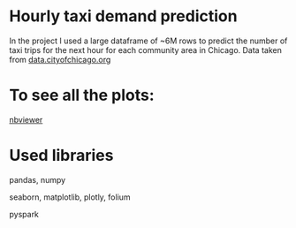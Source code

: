 # Hourly taxi demand prediction
In the project I used a large dataframe of ~6M rows to predict the number of taxi trips for the next hour for each community area in Chicago. Data taken from [data.cityofchicago.org](https://data.cityofchicago.org/Transportation/Taxi-Trips-2022/npd7-ywjz)

# To see all the plots:
[nbviewer](https://nbviewer.org/github/vladislavziyangulov/workshop/blob/main/taxi_trips.ipynb)

# Used libraries
pandas, numpy

seaborn, matplotlib, plotly, folium

pyspark
